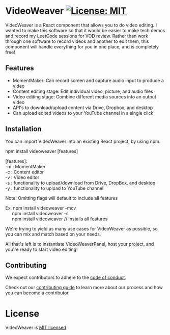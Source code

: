 # VideoWeaver [![License: MIT](https://img.shields.io/badge/License-MIT-yellow.svg)](https://opensource.org/licenses/MIT)

VideoWeaver is a React component that allows you to do video editing. I wanted to make this software so that it would be easier to make tech demos and record my LeetCode sessions for VOD review. Rather than work through one software to record videos and another to edit them, this component will handle everything for you in one place, and is completely free!

## Features
* MomentMaker: Can record screen and capture audio input to produce a video
* Content editing stage: Edit individual video, picture, and audio files
* Video editing stage: Combine different media sources into an output video
* API's to download/upload content via Drive, Dropbox, and desktop
* Can upload edited videos to your YouTube channel in a single click

## Installation
You can import VideoWeaver into an existing React project, by using npm.

npm install videoweaver [features]

[features]:  
-m : MomentMaker  
-c : Content editor  
-v : Video editor  
-s : functionality to upload/download from Drive, DropBox, and desktop  
-y : functionality to upload to YouTube channel  

Note: Omitting flags will default to include all features

Ex. npm install videoweaver -mcv  
&emsp;&ensp;npm install videoweaver -s  
&emsp;&ensp;npm install videoweaver  // installs all features

We're trying to yield as many use cases for VideoWeaver as possible, so you can mix and match based on your needs.

All that's left is to instantiate VideoWeaverPanel, host your project, and you're ready to start video editing!
    
## Contributing

We expect contributors to adhere to the [code of conduct](https://github.com/rrb211570/VideoWeaver/blob/main/CodeOfConduct.md). 

Check out our [contributing guide](https://github.com/rrb211570/VideoWeaver/blob/main/ContributingGuide.md) to learn more about our process and how you can become a contributor.

# License
VideoWeaver is [MIT licensed](https://github.com/rrb211570/VideoWeaver/blob/main/LICENSE)
